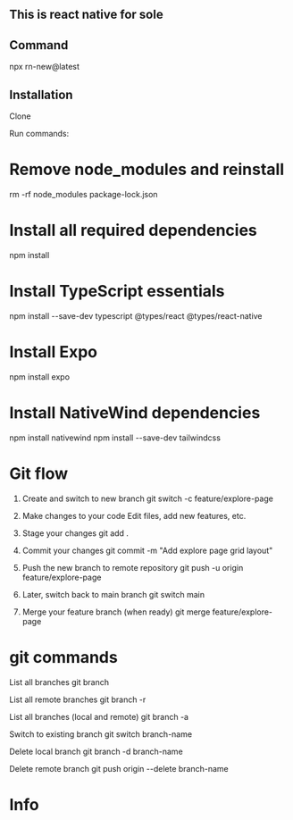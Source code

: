 ## This is react native for sole ##

## Command ##

npx rn-new@latest


## Installation ##

Clone

Run commands:
# Remove node_modules and reinstall
rm -rf node_modules package-lock.json

# Install all required dependencies
npm install

# Install TypeScript essentials
npm install --save-dev typescript @types/react @types/react-native

# Install Expo
npm install expo

# Install NativeWind dependencies
npm install nativewind
npm install --save-dev tailwindcss


# Git flow
 1. Create and switch to new branch
git switch -c feature/explore-page

 2. Make changes to your code
 Edit files, add new features, etc.

 3. Stage your changes
git add .

 4. Commit your changes
git commit -m "Add explore page grid layout"

 5. Push the new branch to remote repository
git push -u origin feature/explore-page

 6. Later, switch back to main branch
git switch main

 7. Merge your feature branch (when ready)
git merge feature/explore-page

# git commands
 List all branches
git branch

 List all remote branches
git branch -r

 List all branches (local and remote)
git branch -a

 Switch to existing branch
git switch branch-name

 Delete local branch
git branch -d branch-name

 Delete remote branch
git push origin --delete branch-name

# Info